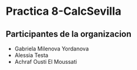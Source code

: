 # Practica 8-CalcSevilla

## Participantes de la organizacion
- Gabriela Milenova Yordanova
- Alessia Testa
- Achraf Ousti El Moussati
